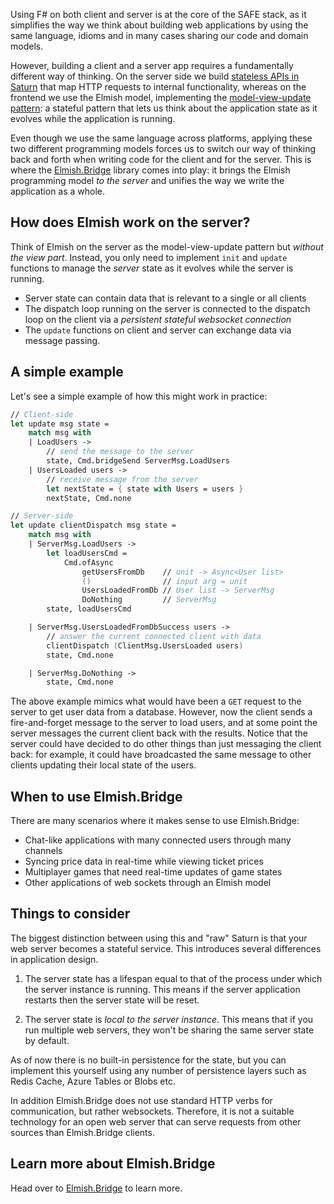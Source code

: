 Using F# on both client and server is at the core of the SAFE stack, as it simplifies the way we think about building web applications by using the same language, idioms and in many cases sharing our code and domain models.

However, building a client and a server app requires a fundamentally different way of thinking. On the server side we build [stateless APIs in Saturn](../components/component-saturn.md) that map HTTP requests to internal functionality, whereas on the frontend we use the Elmish model, implementing the [model-view-update pattern](../components/component-elmish.md): a stateful pattern that lets us think about the application state as it evolves while the application is running.

Even though we use the same language across platforms, applying these two different programming models forces us to switch our way of thinking back and forth when writing code for the client and for the server. This is where the [Elmish.Bridge](https://github.com/Nhowka/Elmish.Bridge) library comes into play: it brings the Elmish programming model *to the server* and unifies the way we write the application as a whole.

## How does Elmish work on the server?
Think of Elmish on the server as the model-view-update pattern but *without the view part*. Instead, you only need to implement `init` and `update` functions to manage the *server* state as it evolves while the server is running.

* Server state can contain data that is relevant to a single or all clients
* The dispatch loop running on the server is connected to the dispatch loop on the client via a *persistent stateful websocket connection*
* The `update` functions on client and server can exchange data via message passing.

## A simple example
Let's see a simple example of how this might work in practice:

```fsharp
// Client-side
let update msg state =
    match msg with
    | LoadUsers ->
        // send the message to the server
        state, Cmd.bridgeSend ServerMsg.LoadUsers
    | UsersLoaded users ->
        // receive message from the server
        let nextState = { state with Users = users }
        nextState, Cmd.none

// Server-side
let update clientDispatch msg state =
    match msg with
    | ServerMsg.LoadUsers ->
        let loadUsersCmd =
            Cmd.ofAsync
                getUsersFromDb    // unit -> Async<User list>
                ()                // input arg = unit
                UsersLoadedFromDb // User list -> ServerMsg
                DoNothing         // ServerMsg
        state, loadUsersCmd

    | ServerMsg.UsersLoadedFromDbSuccess users ->
        // answer the current connected client with data
        clientDispatch (ClientMsg.UsersLoaded users)
        state, Cmd.none

    | ServerMsg.DoNothing ->
        state, Cmd.none
```

The above example mimics what would have been a `GET` request to the server to get user data from a database. However, now the client sends a fire-and-forget message to the server to load users, and at some point the server messages the current client back with the results. Notice that the server could have decided to do other things than just messaging the client back: for example, it could have broadcasted the same message to other clients updating their local state of the users.

## When to use Elmish.Bridge
There are many scenarios where it makes sense to use Elmish.Bridge:

* Chat-like applications with many connected users through many channels
* Syncing price data in real-time while viewing ticket prices
* Multiplayer games that need real-time updates of game states
* Other applications of web sockets through an Elmish model

## Things to consider
The biggest distinction between using this and "raw" Saturn is that your web server becomes a stateful service. This introduces several differences in application design.

1. The server state has a lifespan equal to that of the process under which the server instance is running. This means if the server application restarts then the server state will be reset.

2. The server state is *local to the server instance*. This means that if you run multiple web servers, they won't be sharing the same server state by default.

As of now there is no built-in persistence for the state, but you can implement this yourself using any number of persistence layers such as Redis Cache, Azure Tables or Blobs etc.

In addition Elmish.Bridge does not use standard HTTP verbs for communication, but rather websockets. Therefore, it is not a suitable technology for an open web server that can serve requests from other sources than Elmish.Bridge clients.

## Learn more about Elmish.Bridge
Head over to [Elmish.Bridge](https://github.com/Nhowka/Elmish.Bridge) to learn more.
